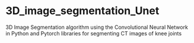 # 3D_image_segmentation_Unet
3D Image Segmentation
algorithm using the Convolutional Neural Network in Python and Pytorch libraries for segmenting CT images of
knee joints 
